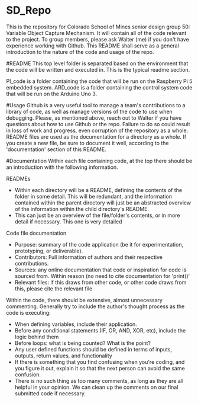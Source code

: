 # SD_Repo
This is the repository for Colorado School of Mines senior design group 50: Variable Object Capture Mechanism. It will contain all of the code relevant to the project. To group members, please ask Walter (me) if you don't have experience working with Github. This README shall serve as a general introduction to the nature of the code and usage of the repo. 

#README
This top level folder is separated based on the environment that the code will be written and executed in. This is the typical readme section.

PI_code is a folder containing the code that will be run on the Raspberry Pi 5 embedded system. 
ARD_code is a folder containing the control system code that will be run on the Arduino Uno 3. 

#Usage
Github is a very useful tool to manage a team's contributions to a library of code, as well as manage versions of the code to use when debugging. Please, as mentioned above, reach out to Walter if you have questions about how to use Github or the repo. Failure to do so could result in loss of work and progress, even corruption of the repository as a whole. README files are used as the documentation for a directory as a whole. If you create a new file, be sure to document it well, according to the 'documentation' section of this README.

#Documentation
Within each file containing code, at the top there should be an introduction with the following information.

READMEs
* Within each directory will be a README, defining the contents of the folder in some detail. This will be redundant, and the information contained within the parent directory will just be an abstracted overview of the information within the child directory's README.
* This can just be an overview of the file/folder's contents, or in more detail if necessary. This one is very detailed

Code file documentation
* Purpose: summary of the code application (be it for experimentation, prototyping, or deliverable).
* Contributors: Full information of authors and their respective contributions.
* Sources: any online documentation that code or inspiration for code is sourced from. Within reason (no need to cite documentation for 'print()'
* Relevant files: if this draws from other code, or other code draws from this, please cite the relevant file

Within the code, there should be extensive, almost unnecessary commenting. Generally try to include the author's thought process as the code is executing:
* When defining variables, include their application.
* Before any conditional statements (IF, OR, AND, XOR, etc), include the logic behind them
* Before loops: what is being counted? What is the point?
* Any user defined functions should be defined in terms of inputs, outputs, return values, and functionality
* If there is something that you find confusing when you're coding, and you figure it out, explain it so that the next person can avoid the same confusion.
* There is no such thing as too many comments, as long as they are all helpful in your opinion. We can clean up the comments on our final submitted code if necessary. 

